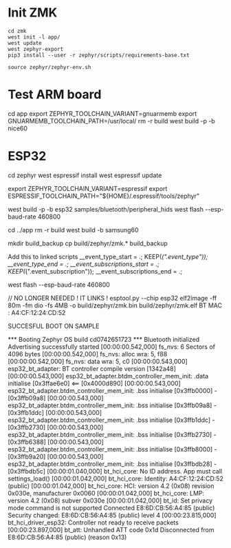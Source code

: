 # Init ZMK
````
cd zmk
west init -l app/
west update
west zephyr-export
pip3 install --user -r zephyr/scripts/requirements-base.txt

source zephyr/zephyr-env.sh
````

# Test ARM board
cd app
export ZEPHYR_TOOLCHAIN_VARIANT=gnuarmemb
export GNUARMEMB_TOOLCHAIN_PATH=/usr/local/
rm -r build
west build -p -b nice60 

# ESP32
cd zephyr
west espressif install
west espressif update

export ZEPHYR_TOOLCHAIN_VARIANT=espressif
export ESPRESSIF_TOOLCHAIN_PATH="${HOME}/.espressif/tools/zephyr"

west build -p -b esp32 samples/bluetooth/peripheral_hids
west flash --esp-baud-rate 460800

cd ../app
rm -r build
west build -b samsung60

mkdir build_backup
cp build/zephyr/zmk.* build_backup

Add this to linked scripts
         __event_type_start = .; KEEP(*(".event_type")); __event_type_end = .;
         __event_subscriptions_start = .; KEEP(*(".event_subscription")); __event_subscriptions_end = .;

west flash --esp-baud-rate 460800

// NO LONGER NEEDED ! IT LINKS !
esptool.py --chip esp32 elf2image -ff 80m -fm dio -fs 4MB -o build/zephyr/zmk.bin build/zephyr/zmk.elf
BT MAC : A4:CF:12:24:CD:52


SUCCESFUL BOOT ON SAMPLE

*** Booting Zephyr OS build cd0742651723  ***
Bluetooth initialized
Advertising successfully started
[00:00:00.542,000] <inf> fs_nvs: 6 Sectors of 4096 bytes
[00:00:00.542,000] <inf> fs_nvs: alloc wra: 5, f88
[00:00:00.542,000] <inf> fs_nvs: data wra: 5, c0
[00:00:00.543,000] <inf> esp32_bt_adapter: BT controller compile version [1342a48]
[00:00:00.543,000] <dbg> esp32_bt_adapter.btdm_controller_mem_init: .data initialise [0x3ffae6e0] <== [0x4000d890]
[00:00:00.543,000] <dbg> esp32_bt_adapter.btdm_controller_mem_init: .bss initialise [0x3ffb0000] - [0x3ffb09a8]
[00:00:00.543,000] <dbg> esp32_bt_adapter.btdm_controller_mem_init: .bss initialise [0x3ffb09a8] - [0x3ffb1ddc]
[00:00:00.543,000] <dbg> esp32_bt_adapter.btdm_controller_mem_init: .bss initialise [0x3ffb1ddc] - [0x3ffb2730]
[00:00:00.543,000] <dbg> esp32_bt_adapter.btdm_controller_mem_init: .bss initialise [0x3ffb2730] - [0x3ffb6388]
[00:00:00.543,000] <dbg> esp32_bt_adapter.btdm_controller_mem_init: .bss initialise [0x3ffb8000] - [0x3ffb9a20]
[00:00:00.543,000] <dbg> esp32_bt_adapter.btdm_controller_mem_init: .bss initialise [0x3ffbdb28] - [0x3ffbdb5c]
[00:00:01.040,000] <inf> bt_hci_core: No ID address. App must call settings_load()
[00:00:01.042,000] <inf> bt_hci_core: Identity: A4:CF:12:24:CD:52 (public)
[00:00:01.042,000] <inf> bt_hci_core: HCI: version 4.2 (0x08) revision 0x030e, manufacturer 0x0060
[00:00:01.042,000] <inf> bt_hci_core: LMP: version 4.2 (0x08) subver 0x030e
[00:00:01.042,000] <wrn> bt_id: Set privacy mode command is not supported
Connected E8:6D:CB:56:A4:85 (public)
Security changed: E8:6D:CB:56:A4:85 (public) level 4
[00:00:23.815,000] <wrn> bt_hci_driver_esp32: Controller not ready to receive packets
[00:00:23.897,000] <wrn> bt_att: Unhandled ATT code 0x1d
Disconnected from E8:6D:CB:56:A4:85 (public) (reason 0x13)